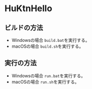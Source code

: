 # HuKtnHello

## ビルドの方法
- Windowsの場合
    `build.bat`を実行する。
- macOSの場合
    `build.sh`を実行する。

## 実行の方法
- Windowsの場合
    `run.bat`を実行する。
- macOSの場合
    `run.sh`を実行する。
